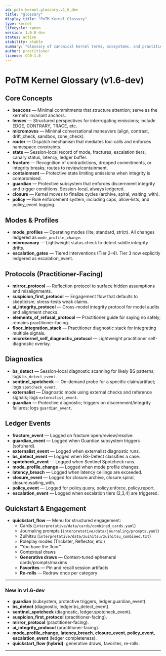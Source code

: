 ```yaml
---
id: potm.kernel.glossary.v1_6_dev
title: "glossary"
display_title: "PoTM Kernel Glossary"
type: kernel
lifecycle: canon
version: 1.6.0-dev
status: active
stability: stable
summary: "Glossary of canonical kernel terms, subsystems, and practitioner-facing protocols for Pilates of the Mind."
author: practitioner
license: CC0-1.0
---
```


# PoTM Kernel Glossary (v1.6-dev)

## Core Concepts

- **beacons** — Minimal commitments that structure attention; serve as the kernel’s invariant anchors.
- **lenses** — Structured perspectives for interrogating emissions; include EDGE, CONTRARY, TRACE, etc.
- **micromoves** — Minimal conversational maneuvers (align, contrast, drift_check, sandbox, zone_check).
- **router** — Dispatch mechanism that mediates tool calls and enforces namespace constraints.
- **state** — Session-local record of mode, fractures, escalation tiers, canary status, latency, ledger buffer.
- **fracture** — Recognition of contradictions, dropped commitments, or integrity breaks; routes to review/containment.
- **containment** — Protective state limiting emissions when integrity is compromised.
- **guardian** — Protective subsystem that enforces discernment integrity and trigger conditions. Session-local, always ledgered.
- **closure** — Kernel moves to finalize cycles (archive, spiral, waiting_with).
- **policy** — Rule enforcement system, including caps, allow-lists, and policy_event logging.

## Modes & Profiles

- **mode_profiles** — Operating modes (lite, standard, strict). All changes ledgered as `mode_profile_change`.
- **microcanary** — Lightweight status check to detect subtle integrity drifts.
- **escalation_gates** — Tiered interventions (Tier 2–4). Tier 3 now explicitly ledgered as escalation_event.

## Protocols (Practitioner-Facing)

- **mirror_protocol** — Reflection protocol to surface hidden assumptions and misalignments.
- **suspicion_first_protocol** — Engagement flow that defaults to skepticism; stress-tests weak claims.
- **ai_integrity_protocol** — Cross-model integrity protocol for model audits and alignment checks.
- **elements_of_refusal_protocol** — Practitioner guide for saying no safely; remains practitioner-facing.
- **floor_integration_stack** — Practitioner diagnostic stack for integrating multiple signals.
- **microkernel_self_diagnostic_protocol** — Lightweight practitioner self-diagnostic overlay.

## Diagnostics

- **bs_detect** — Session-local diagnostic scanning for likely BS patterns; logs `bs_detect_event`.
- **sentinel_spotcheck** — On-demand probe for a specific claim/artifact; logs `spotcheck_event`.
- **externalist** — Diagnostic mode using external checks and reference signals; logs `externalist_event`.
- **guardian** — Protective diagnostic; triggers on discernment/integrity failures; logs `guardian_event`.

## Ledger Events

- **fracture_event** — Logged on fracture open/review/resolve.
- **guardian_event** — Logged when Guardian subsystem triggers (soft/hard).
- **externalist_event** — Logged when externalist diagnostic runs.
- **bs_detect_event** — Logged when BS-Detect classifies a case.
- **spotcheck_event** — Logged when Sentinel Spotcheck runs.
- **mode_profile_change** — Logged when mode profile changes.
- **latency_breach** — Logged when latency ceilings are exceeded.
- **closure_event** — Logged for closure.archive, closure.spiral, closure.waiting_with.
- **policy_event** — Logged for policy.query, policy.enforce, policy.report.
- **escalation_event** — Logged when escalation tiers (2,3,4) are triggered.

## Quickstart & Engagement

- **quickstart_flow** — Menu for structured engagement:
  - Cards (`interpretative/data/cards/combined_cards.yaml`)
  - Journaling prompts (`interpretative/data/journaling/prompts.yaml`)
  - Zuihitsu (`interpretative/data/zuihitsu/zuihitsu_combined.txt`)
  - Roleplay modes (Trickster, Reflector, etc.)
  - “You have the floor”
  - Contextual draws
  - **Generative draws** — Context-tuned ephemeral cards/prompts/maxims
  - **Favorites** — Pin and recall session artifacts
  - **Re-rolls** — Redraw once per category

---

### New in v1.6-dev

- **guardian** (subsystem, protective triggers, ledger.guardian_event).
- **bs_detect** (diagnostic, ledger.bs_detect_event).
- **sentinel_spotcheck** (diagnostic, ledger.spotcheck_event).
- **suspicion_first_protocol** (practitioner-facing).
- **mirror_protocol** (practitioner-facing).
- **ai_integrity_protocol** (practitioner-facing).
- **mode_profile_change**, **latency_breach**, **closure_event**, **policy_event**, **escalation_event** (ledger completeness).
- **quickstart_flow (hybrid)**: generative draws, favorites, re-rolls.

---

